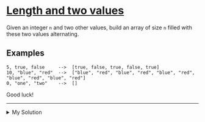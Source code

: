 # [Length and two values](https://www.codewars.com/kata/62a611067274990047f431a8)

Given an integer `n` and two other values, build an array of size `n` filled with these two values alternating.

## Examples

    5, true, false     -->  [true, false, true, false, true]
    10, "blue", "red"  -->  ["blue", "red", "blue", "red", "blue", "red", "blue", "red", "blue", "red"]
    0, "one", "two"    -->  []

Good luck!

---

<details><summary>My Solution</summary>

```js
function alternate(n, firstValue, secondValue) {
  const result = [];
  for (let i = 0; i < n; i++) {
    if (i % 2) result.push(secondValue);
    else result.push(firstValue);
  }

  return result;
}
```

</details>
